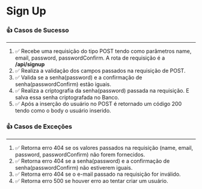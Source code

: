 # Sign Up

### 👍 Casos de Sucesso
-----------------

1. ✅ Recebe uma requisição do tipo POST tendo como parâmetros name, email, password, passwordConfirm. A rota de requisição é a **/api/signup**
2. ✅ Realiza a validação dos campos passados na requisição de POST.
3. ✅ Valida se a senha(password) e a confirmação de senha(passwordConfirm) estão iguais.
4. ✅ Realiza a criptografia da senha(password) passada na requisição. E salva essa senha criptografada no Banco.
5. ✅ Após a inserção do usuário no POST é retornado um código 200 tendo como o body o usuário inserido. 

### 👍 Casos de Exceções 
-----------------

1. ✅ Retorna erro 404 se os valores passados na requisição (name, email, password, passwordConfirm) não forem fornecidos.
2. ✅ Retorna erro 404 se a senha(password) e a confirmação de senha(passwordConfirm) não estiverem iguais.
3. ✅ Retorna erro 404 se o e-mail passado na requisição for inválido.
4. ✅ Retorna erro 500 se houver erro ao tentar criar um usuário. 

